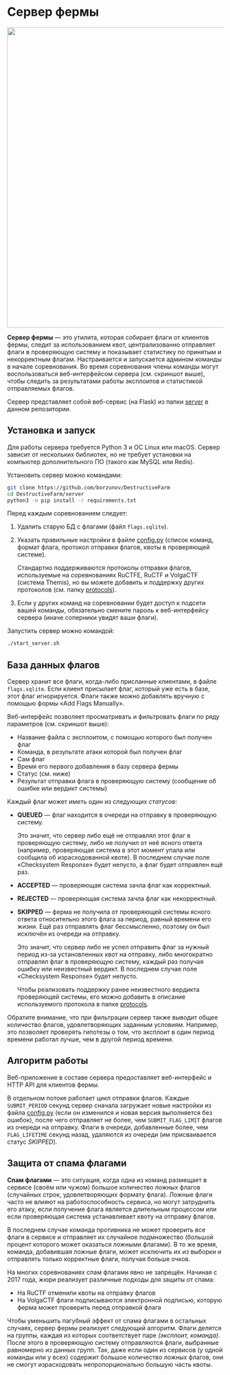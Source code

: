 Сервер фермы
============

<p align="center">
    <img src="https://github.com/borzunov/DestructiveFarm/blob/master/docs/images/farm_server_screenshot.png" width="700">
</p>

**Сервер фермы** &mdash; это утилита, которая собирает флаги от клиентов фермы, следит за использованием квот, централизованно отправляет флаги в проверяющую систему и показывает статистику по принятым и некорректным флагам. Настраивается и запускается админом команды в начале соревнования. Во время соревнования члены команды могут воспользоваться веб-интерфейсом сервера (см. скриншот выше), чтобы следить за результатами работы эксплоитов и статистикой отправляемых флагов.

Сервер представляет собой веб-сервис (на Flask) из папки [server](../server) в данном репозитории.

## Установка и запуск

Для работы сервера требуется Python 3 и ОС Linux или macOS. Сервер зависит от нескольких библиотек, но не требует установки на компьютер дополнительного ПО (такого как MySQL или Redis).

Установить сервер можно командами:

```bash
git clone https://github.com/borzunov/DestructiveFarm
cd DestructiveFarm/server
python3 -m pip install -r requirements.txt
```

Перед каждым соревнованием следует:

1. Удалить старую БД с флагами (файл `flags.sqlite`).

2. Указать правильные настройки в файле [config.py](../server/config.py) (список команд, формат флага, протокол отправки флагов, квоты в проверяющей системе).

    Стандартно поддерживаются протоколы отправки флагов, используемые на соревнованиях RuCTFE, RuCTF и VolgaCTF (система Themis), но вы можете добавить и поддержку других протоколов (см. папку [protocols](../server/protocols)).

3. Если у других команд на соревновании будет доступ к подсети вашей команды, обязательно смените пароль к веб-интерфейсу сервера (иначе соперники увидят ваши флаги).

Запустить сервер можно командой:

```bash
./start_server.sh
```

## База данных флагов

Сервер хранит все флаги, когда-либо присланные клиентами, в файле `flags.sqlite`. Если клиент присылает флаг, который уже есть в базе, этот флаг игнорируется. Флаги также можно добавлять вручную с помощью формы &laquo;Add Flags Manually&raquo;.

Веб-интерфейс позволяет просматривать и фильтровать флаги по ряду параметров (см. скриншот выше):

- Название файла с эксплоитом, с помощью которого был получен флаг
- Команда, в результате атаки которой был получен флаг
- Сам флаг
- Время его первого добавления в базу сервера фермы
- Статус (см. ниже)
- Результат отправки флага в проверяющую систему (сообщение об ошибке или вердикт системы)

Каждый флаг может иметь один из следующих *статусов*:

- **QUEUED** &mdash; флаг находится в очереди на отправку в проверяющую систему.

    Это значит, что сервер либо ещё не отправлял этот флаг в проверяющую систему, либо не получил от неё ясного ответа (например, проверяющая система в этот момент упала или сообщила об израсходованной квоте). В последнем случае поле &laquo;Checksystem Response&raquo; будет непусто, а флаг будет отправлен ещё раз.

- **ACCEPTED** &mdash; проверяющая система зачла флаг как корректный.

- **REJECTED** &mdash; проверяющая система зачла флаг как некорректный.

- **SKIPPED** &mdash; ферма не получила от проверяющей системы ясного ответа относительно этого флага за период, равный времени его жизни. Ещё раз отправлять флаг бессмысленно, поэтому он был исключён из очереди на отправку.

    Это значит, что сервер либо не успел отправить флаг за нужный период из-за установленных квот на отправку, либо многократно отправлял флаг в проверяющую систему, каждый раз получая ошибку или неизвестный вердикт. В последнем случае поле &laquo;Checksystem Response&raquo; будет непусто.

    Чтобы реализовать поддержку ранее неизвестного вердикта проверяющей системы, его можно добавить в описание используемого протокола в папке [protocols](../server/protocols).

Обратите внимание, что при фильтрации сервер также выводит общее количество флагов, удовлетворяющих заданным условиям. Например, это позволяет проверять гипотезы о том, что эксплоит в один период времени работал лучше, чем в другой период времени.

## Алгоритм работы

Веб-приложение в составе сервера предоставляет веб-интерфейс и HTTP API для клиентов фермы.

В отдельном потоке работает цикл отправки флагов. Каждые `SUBMIT_PERIOD` секунд сервер сначала загружает новые настройки из файла [config.py](../server/config.py) (если он изменился и новая версия выполняется без ошибок), после чего отправляет не более, чем `SUBMIT_FLAG_LIMIT` флагов из очереди на отправку. Флаги в очереди, добавленные более, чем `FLAG_LIFETIME` секунд назад, удаляются из очереди (им присваивается статус *SKIPPED*).

## Защита от спама флагами

**Спам флагами** &mdash; это ситуация, когда одна из команд размещает в сервисе (своём или чужом) большое количество ложных флагов (случайных строк, удовлетворяющих формату флага). Ложные флаги часто не влияют на работоспособность сервиса, но могут затруднить его атаку, если получение флага является длительным процессом или если проверяющая система устанавливает квоту на отправку флагов.

В последнем случае команда противника не может проверить все флаги в сервисе и отправляет их случайное подмножество (большой процент которого может оказаться ложными флагами). В то же время, команда, добавившая ложные флаги, может исключить их из выборки и отправлять только корректные флаги, получая больше очков.

На многих соревнованиях спам флагами явно не запрещён. Начиная с 2017 года, жюри реализует различные подходы для защиты от спама:

- На RuCTF отменили квоты на отправку флагов
- На VolgaCTF флаги подписываются электронной подписью, которую ферма может проверить перед отправкой флага

Чтобы уменьшить пагубный эффект от спама флагами в остальных случаях, сервер фермы реализует следующий алгоритм. Флаги делятся на группы, каждая из которых соответствует паре *(эксплоит, команда)*. После этого в проверяющую систему отправляются флаги, выбранные равномерно из данных групп. Так, даже если один из сервисов (у одной команды или у всех) содержит большое количество ложных флагов, они не смогут израсходовать непропорционально большую часть квоты.
